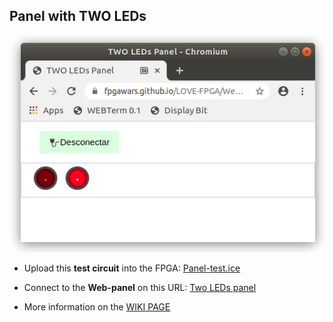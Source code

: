 ## Panel with TWO LEDs

![](wiki/panel-01.png)

* Upload this **test circuit** into the FPGA: [Panel-test.ice](https://github.com/FPGAwars/LOVE-FPGA/raw/master/Web-panels/Two-LEDs/Panel-test.ice)
* Connect to the **Web-panel** on this URL: [Two LEDs panel](https://fpgawars.github.io/LOVE-FPGA/Web-panels/Two-LEDs/panel.html)

* More information on the [WIKI PAGE](https://github.com/FPGAwars/LOVE-FPGA/wiki/Panel:-dos-LEDs)
